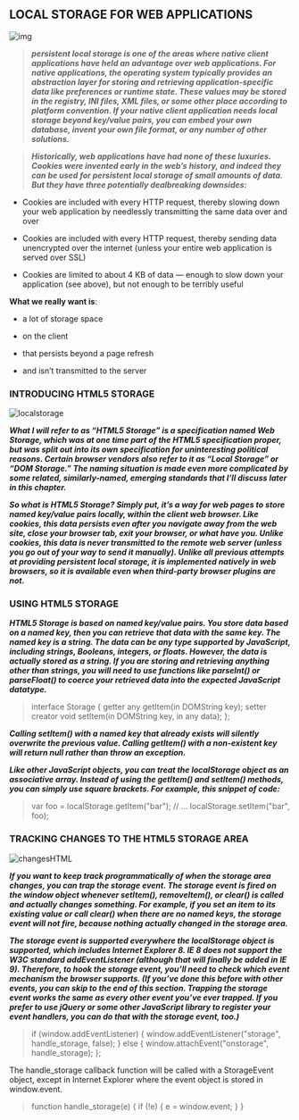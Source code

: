 ## LOCAL STORAGE FOR WEB APPLICATIONS

![img](https://love2dev.com/img/dm_tapeuqaeiw77-1200x630.jpg)

> ***persistent local storage is one of the areas where native client applications have held an advantage over web applications. For native applications, the operating system typically provides an abstraction layer for storing and retrieving application-specific data like preferences or runtime state. These values may be stored in the registry, INI files, XML files, or some other place according to platform convention. If your native client application needs local storage beyond key/value pairs, you can embed your own database, invent your own file format, or any number of other solutions.***

> ***Historically, web applications have had none of these luxuries. Cookies were invented early in the web’s history, and indeed they can be used for persistent local storage of small amounts of data. But they have three potentially dealbreaking downsides:***


* Cookies are included with every HTTP request, thereby slowing down your web application by needlessly transmitting the same data over and over

* Cookies are included with every HTTP request, thereby sending data unencrypted over the internet (unless your entire web application is served over SSL)

* Cookies are limited to about 4 KB of data — enough to slow down your application (see above), but not enough to be terribly useful


**What we really want is**:


* a lot of storage space 


* on the client


* that persists beyond a page refresh


* and isn’t transmitted to the server


### INTRODUCING HTML5 STORAGE

![localstorage](https://media-exp3.licdn.com/dms/image/C4E12AQGMEQ2wCp6zaQ/article-cover_image-shrink_600_2000/0/1520059473378?e=1628121600&v=beta&t=IHd0nmS4LZsUlzhYxHfJw2mdY04S6MqzzVcjHFIfJIU)


***What I will refer to as “HTML5 Storage” is a specification named Web Storage, which was at one time part of the HTML5 specification proper, but was split out into its own specification for uninteresting political reasons. Certain browser vendors also refer to it as “Local Storage” or “DOM Storage.” The naming situation is made even more complicated by some related, similarly-named, emerging standards that I’ll discuss later in this chapter.***

***So what is HTML5 Storage? Simply put, it’s a way for web pages to store named key/value pairs locally, within the client web browser. Like cookies, this data persists even after you navigate away from the web site, close your browser tab, exit your browser, or what have you. Unlike cookies, this data is never transmitted to the remote web server (unless you go out of your way to send it manually). Unlike all previous attempts at providing persistent local storage, it is implemented natively in web browsers, so it is available even when third-party browser plugins are not.***


### USING HTML5 STORAGE

***HTML5 Storage is based on named key/value pairs. You store data based on a named key, then you can retrieve that data with the same key. The named key is a string. The data can be any type supported by JavaScript, including strings, Booleans, integers, or floats. However, the data is actually stored as a string. If you are storing and retrieving anything other than strings, you will need to use functions like parseInt() or parseFloat() to coerce your retrieved data into the expected JavaScript datatype.***

> interface Storage {
  getter any getItem(in DOMString key);
  setter creator void setItem(in DOMString key, in any data);
};


***Calling setItem() with a named key that already exists will silently overwrite the previous value. Calling getItem() with a non-existent key will return null rather than throw an exception.***

***Like other JavaScript objects, you can treat the localStorage object as an associative array. Instead of using the getItem() and setItem() methods, you can simply use square brackets. For example, this snippet of code:***

> var foo = localStorage.getItem("bar");
// ...
localStorage.setItem("bar", foo);


### TRACKING CHANGES TO THE HTML5 STORAGE AREA

![changesHTML](https://images.slideplayer.com/13/3826154/slides/slide_18.jpg)

***If you want to keep track programmatically of when the storage area changes, you can trap the storage event. The storage event is fired on the window object whenever setItem(), removeItem(), or clear() is called and actually changes something. For example, if you set an item to its existing value or call clear() when there are no named keys, the storage event will not fire, because nothing actually changed in the storage area.***

***The storage event is supported everywhere the localStorage object is supported, which includes Internet Explorer 8. IE 8 does not support the W3C standard addEventListener (although that will finally be added in IE 9). Therefore, to hook the storage event, you’ll need to check which event mechanism the browser supports. (If you’ve done this before with other events, you can skip to the end of this section. Trapping the storage event works the same as every other event you’ve ever trapped. If you prefer to use jQuery or some other JavaScript library to register your event handlers, you can do that with the storage event, too.)***

> if (window.addEventListener) {
  window.addEventListener("storage", handle_storage, false);
} else {
  window.attachEvent("onstorage", handle_storage);
};

The handle_storage callback function will be called with a StorageEvent object, except in Internet Explorer where the event object is stored in window.event.
> function handle_storage(e) {
  if (!e) { e = window.event; }
}
